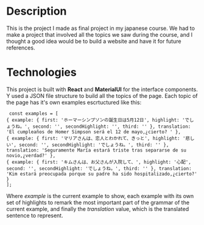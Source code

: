 # Description
This is the project I made as final project in my japanese course. We had to make a project that involved all the topics we saw during the course, and I thought a good idea would be to build a website and have it for future references.

# Technologies
This project is built with **React** and **MaterialUI** for the interface components. Y used a JSON file structure to build all the topics of the page.  Each topic of the page has it's own examples escrtuctured like this:

   

     const examples = [
    { example: { first: 'ホーマーシンプソンの誕生日は5月12日', highlight: 'でしょうね。', second: '', secondHighlight: '', third: '' }, translation: 'El cumpleaños de Homer Simpson será el 12 de mayo,¿cierto? ' },
    { example: { first: 'マリアさんは、恋人とわかれて、きっと', highlight: '悲しい', second: '', secondHighlight: 'でしょうね。', third: '' }, translation: 'Seguramente María estará triste tras separarse de su novio,¿verdad?' },
    { example: { first: 'キムさんは、お父さんが入院して、', highlight: '心配', second: '', secondHighlight: 'でしょうね。', third: '' }, translation: 'Kim estará preocupada porque su padre ha sido hospitalizado,¿cierto?' }
    ];
Where *example* is the current example to show, each example with  its  own set of highlights to remark the most important part of the grammar of the current example, and finally the *translation* value, which  is the translated sentence to represent.
